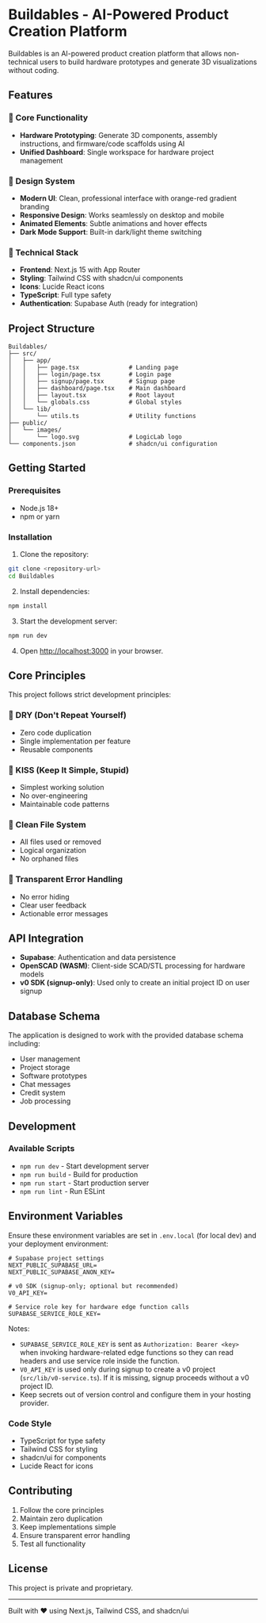 # Buildables - AI-Powered Product Creation Platform

Buildables is an AI-powered product creation platform that allows non-technical users to build hardware prototypes and generate 3D visualizations without coding.

## Features

### 🚀 Core Functionality
- **Hardware Prototyping**: Generate 3D components, assembly instructions, and firmware/code scaffolds using AI
- **Unified Dashboard**: Single workspace for hardware project management

### 🎨 Design System
- **Modern UI**: Clean, professional interface with orange-red gradient branding
- **Responsive Design**: Works seamlessly on desktop and mobile
- **Animated Elements**: Subtle animations and hover effects
- **Dark Mode Support**: Built-in dark/light theme switching

### 🔧 Technical Stack
- **Frontend**: Next.js 15 with App Router
- **Styling**: Tailwind CSS with shadcn/ui components
- **Icons**: Lucide React icons
- **TypeScript**: Full type safety
- **Authentication**: Supabase Auth (ready for integration)

## Project Structure

```
Buildables/
├── src/
│   ├── app/
│   │   ├── page.tsx              # Landing page
│   │   ├── login/page.tsx        # Login page
│   │   ├── signup/page.tsx       # Signup page
│   │   ├── dashboard/page.tsx    # Main dashboard
│   │   ├── layout.tsx            # Root layout
│   │   └── globals.css           # Global styles
│   └── lib/
│       └── utils.ts              # Utility functions
├── public/
│   └── images/
│       └── logo.svg              # LogicLab logo
└── components.json               # shadcn/ui configuration
```

## Getting Started

### Prerequisites
- Node.js 18+ 
- npm or yarn

### Installation

1. Clone the repository:
```bash
git clone <repository-url>
cd Buildables
```

2. Install dependencies:
```bash
npm install
```

3. Start the development server:
```bash
npm run dev
```

4. Open [http://localhost:3000](http://localhost:3000) in your browser.

## Core Principles

This project follows strict development principles:

### 🎯 DRY (Don't Repeat Yourself)
- Zero code duplication
- Single implementation per feature
- Reusable components

### 🎯 KISS (Keep It Simple, Stupid)
- Simplest working solution
- No over-engineering
- Maintainable code patterns

### 🎯 Clean File System
- All files used or removed
- Logical organization
- No orphaned files

### 🎯 Transparent Error Handling
- No error hiding
- Clear user feedback
- Actionable error messages

## API Integration

- **Supabase**: Authentication and data persistence
- **OpenSCAD (WASM)**: Client-side SCAD/STL processing for hardware models
- **v0 SDK (signup-only)**: Used only to create an initial project ID on user signup

## Database Schema

The application is designed to work with the provided database schema including:
- User management
- Project storage
- Software prototypes
- Chat messages
- Credit system
- Job processing

## Development

### Available Scripts

- `npm run dev` - Start development server
- `npm run build` - Build for production
- `npm run start` - Start production server
- `npm run lint` - Run ESLint

## Environment Variables

Ensure these environment variables are set in `.env.local` (for local dev) and your deployment environment:

```
# Supabase project settings
NEXT_PUBLIC_SUPABASE_URL=
NEXT_PUBLIC_SUPABASE_ANON_KEY=

# v0 SDK (signup-only; optional but recommended)
V0_API_KEY=

# Service role key for hardware edge function calls
SUPABASE_SERVICE_ROLE_KEY=
```

Notes:
- `SUPABASE_SERVICE_ROLE_KEY` is sent as `Authorization: Bearer <key>` when invoking hardware-related edge functions so they can read headers and use service role inside the function.
- `V0_API_KEY` is used only during signup to create a v0 project (`src/lib/v0-service.ts`). If it is missing, signup proceeds without a v0 project ID.
- Keep secrets out of version control and configure them in your hosting provider.

### Code Style

- TypeScript for type safety
- Tailwind CSS for styling
- shadcn/ui for components
- Lucide React for icons

## Contributing

1. Follow the core principles
2. Maintain zero duplication
3. Keep implementations simple
4. Ensure transparent error handling
5. Test all functionality

## License

This project is private and proprietary.

---

Built with ❤️ using Next.js, Tailwind CSS, and shadcn/ui
